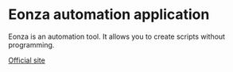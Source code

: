 # Eonza automation application

Eonza is an automation tool. It allows you to create scripts without programming.

[Official site](https://www.eonza.org)
